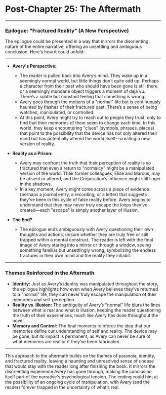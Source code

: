 # **Post-Chapter 25: The Aftermath**

---

### **Epilogue: "Fractured Reality" (A New Perspective)**

The epilogue could be presented in a way that mirrors the disorienting nature of the entire narrative, offering an unsettling and ambiguous conclusion. Here's how it could unfold:

---

- **Avery's Perspective:**
  - The reader is pulled back into Avery’s mind. They wake up in a seemingly normal world, but little things don’t quite add up. Perhaps a character from their past who should have been gone is still there, or a seemingly mundane object triggers a moment of deja vu. There’s a subtle but constant feeling that something is wrong.
  - Avery goes through the motions of a "normal" life but is continuously haunted by flashes of their fractured past. There’s a sense of being watched, manipulated, or controlled.
  - At this point, Avery might try to reach out to people they trust, only to find that their memories of them seem to change each time. In this world, they keep encountering "clues" (symbols, phrases, places) that point to the possibility that the device has not only altered their mind but has potentially altered the world itself—creating a new version of reality.
  
- **Reality as a Prison:**
  - Avery may confront the truth that their perception of reality is so fractured that even a return to "normalcy" might be a manipulated version of the world. Their former colleagues, Elise and Marcus, may be absent or altered, and the Corporation’s influence might still linger in the shadows.
  - In a key moment, Avery might come across a piece of evidence (perhaps a journal entry, a recording, or a letter) that suggests they’ve been in this cycle of false reality before. Avery begins to understand that they may never truly escape the loops they’ve created—each "escape" is simply another layer of illusion.

- **The End?**
  - The epilogue ends ambiguously with Avery questioning their own thoughts and actions, unsure whether they are truly free or still trapped within a mental construct. The reader is left with the final image of Avery staring into a mirror or through a window, seeing something familiar but unsettlingly wrong, symbolizing the endless fractures in their own mind and the reality they inhabit.
---

### **Themes Reinforced in the Aftermath**

- **Identity:** Just as Avery’s identity was manipulated throughout the story, the epilogue highlights how even when Avery believes they’ve returned to a "normal" life, they can never truly escape the manipulation of their memories and self-perception.
- **Reality vs. Illusion:** The ambiguity of Avery’s "normal" life blurs the lines between what is real and what is illusion, keeping the reader questioning the truth of their experiences, much like Avery has done throughout the novel.
- **Memory and Control:** The final moments reinforce the idea that our memories define our understanding of self and reality. The device may be gone, but its impact is permanent, as Avery can never be sure of what memories are real or if they’ve been fabricated.
  
---

This approach to the aftermath builds on the themes of paranoia, identity, and fractured reality, leaving a haunting and unresolved sense of unease that would stay with the reader long after finishing the book. It mirrors the disorienting experience Avery has gone through, making the conclusion itself part of the narrative's psychological tension. The ending could hint at the possibility of an ongoing cycle of manipulation, with Avery (and the reader) forever trapped in the uncertainty of what’s real.
